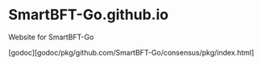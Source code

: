 # SmartBFT-Go.github.io
Website for SmartBFT-Go

[godoc][godoc/pkg/github.com/SmartBFT-Go/consensus/pkg/index.html]
